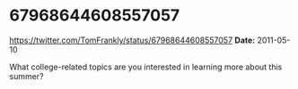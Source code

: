 # 67968644608557057
https://twitter.com/TomFrankly/status/67968644608557057
**Date:** 2011-05-10

What college-related topics are you interested in learning more about this summer?
